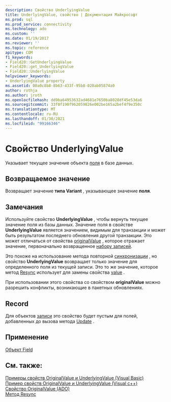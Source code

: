```yaml
---
description: Свойство UnderlyingValue
title: UnderlyingValue, свойство | Документация Майкрософт
ms.prod: sql
ms.prod_service: connectivity
ms.technology: ado
ms.custom: ''
ms.date: 01/19/2017
ms.reviewer: ''
ms.topic: reference
apitype: COM
f1_keywords:
- Field20::GetUnderlyingValue
- Field20::get_UnderlyingValue
- Field20::UnderlyingValue
helpviewer_keywords:
- UnderlyingValue property
ms.assetid: 00a0c8b8-8b63-433f-95b8-020ab05874a0
author: rothja
ms.author: jroth
ms.openlocfilehash: dd9ba64953632ad4681e7650ba8028df45e53da6
ms.sourcegitcommit: 33f0f190f962059826e002be165a2bef4f9e350c
ms.translationtype: MT
ms.contentlocale: ru-RU
ms.lasthandoff: 01/30/2021
ms.locfileid: "99166346"
---
```

# <a name="underlyingvalue-property"></a>Свойство UnderlyingValue
Указывает текущее значение объекта [поля](./field-object.md) в базе данных.  
  
## <a name="return-value"></a>Возвращаемое значение  
 Возвращает значение **типа Variant** , указывающее значение **поля**.  
  
## <a name="remarks"></a>Замечания  
 Используйте свойство **UnderlyingValue** , чтобы вернуть текущее значение поля из базы данных. Значение поля в свойстве **UnderlyingValue** является значением, видимым для транзакции и может быть результатом последнего обновления другой транзакции. Это может отличаться от свойства [originalValue](./originalvalue-property-ado.md) , которое отражает значение, первоначально возвращенное [набору записей](./recordset-object-ado.md).  
  
 Это похоже на использование метода повторной [синхронизации](./resync-method.md) , но свойство **UnderlyingValue** возвращает только значение для определенного поля из текущей записи. Это то же значение, которое метод [Resync](./resync-method.md) использует для замены свойства [value](./value-property-ado.md) .  
  
 При использовании этого свойства со свойством **originalValue** можно разрешить конфликты, возникающие в пакетных обновлениях.  
  
## <a name="record"></a>Record  
 Для объектов [записи](./record-object-ado.md) это свойство будет пустым для полей, добавленных до вызова метода [Update](./update-method.md) .  
  
## <a name="applies-to"></a>Применение  
 [Объект Field](./field-object.md)  
  
## <a name="see-also"></a>См. также:  
 [Примеры свойств OriginalValue и UnderlyingValue (Visual Basic)](./originalvalue-and-underlyingvalue-properties-example-vb.md)   
 [Пример свойств OriginalValue и UnderlyingValue (Visual c++)](./originalvalue-and-underlyingvalue-properties-example-vc.md)   
 [Свойство OriginalValue (ADO)](./originalvalue-property-ado.md)   
 [Метод Resync](./resync-method.md)